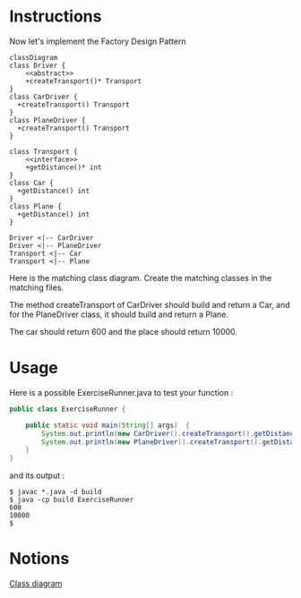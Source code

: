 # Instructions

Now let's implement the Factory Design Pattern

```mermaid
classDiagram
class Driver {
    <<abstract>>
    +createTransport()* Transport
}
class CarDriver {
  +createTransport() Transport
}
class PlaneDriver {
  +createTransport() Transport
}

class Transport {
    <<interface>>
    +getDistance()* int
}
class Car {
  +getDistance() int
}
class Plane {
  +getDistance() int
}

Driver <|-- CarDriver
Driver <|-- PlaneDriver
Transport <|-- Car
Transport <|-- Plane
```

Here is the matching class diagram. Create the matching classes in the matching files.

The method createTransport of CarDriver should build and return a Car, and for the PlaneDriver class, it should build and return a Plane.

The car should return 600 and the place should return 10000.

# Usage

Here is a possible ExerciseRunner.java to test your function :

```java
public class ExerciseRunner {

    public static void main(String[] args)  {
        System.out.println(new CarDriver().createTransport().getDistance());
        System.out.println(new PlaneDriver().createTransport().getDistance());
    }
}
```
          
and its output :
```shell
$ javac *.java -d build
$ java -cp build ExerciseRunner 
600
10000
$
```

# Notions
[Class diagram](https://fr.wikipedia.org/wiki/Diagramme_de_classes)  


